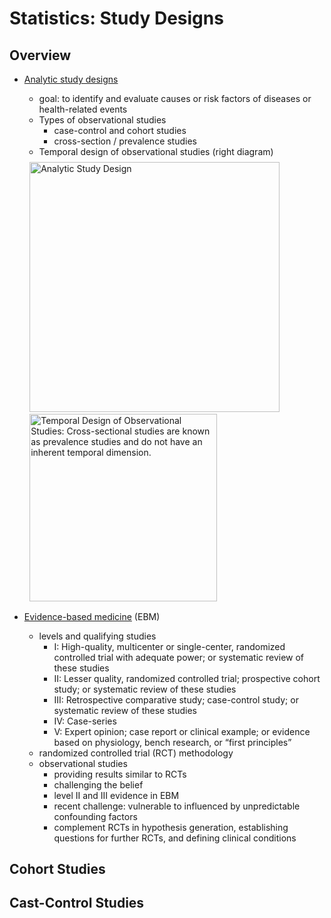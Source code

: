 # Statistics: Study Designs

## Overview

+ [Analytic study designs](../Notes/p02-Observational.md#introduction)
  + goal: to identify and evaluate causes or risk factors of diseases or health-related events
  + Types of observational studies
    + case-control and cohort studies
    + cross-section / prevalence studies
  + Temporal design of observational studies (right diagram)

  <div style="margin: 0.5em; display: flex; justify-content: center; align-items: center; flex-flow: row wrap;">
    <a href="https://www.ncbi.nlm.nih.gov/pmc/articles/PMC2998589/" ismap target="_blank">
      <img src="https://www.ncbi.nlm.nih.gov/corecgi/tileshop/tileshop.fcgi?p=PMC3&id=761954&s=23&r=1&c=1" style="margin: 0.1em;" alt="Analytic Study Design" title="Analytic Study Design" width=400>
      <img src="https://www.ncbi.nlm.nih.gov/corecgi/tileshop/tileshop.fcgi?p=PMC3&id=761958&s=23&r=1&c=1" style="margin: 0.1em;" alt="Temporal Design of Observational Studies: Cross-sectional studies are known as prevalence studies and do not have an inherent temporal dimension." title="Temporal Design of Observational Studies: Cross-sectional studies are known as prevalence studies and do not have an inherent temporal dimension." width=300>
    </a>
  </div>

+ [Evidence-based medicine](../Notes/p02-Observational.md#introduction) (EBM)
  + levels and qualifying studies
    + I: High-quality, multicenter or single-center, randomized controlled trial with adequate power; or systematic review of these studies
    + II: Lesser quality, randomized controlled trial; prospective cohort study; or systematic review of these studies
    + III: Retrospective comparative study; case-control study; or systematic review of these studies
    + IV: Case-series
    + V: Expert opinion; case report or clinical example; or evidence based on physiology, bench research, or “first principles”
  + randomized controlled trial (RCT) methodology
  + observational studies
    + providing results similar to RCTs
    + challenging the belief
    + level II and III evidence in EBM
    + recent challenge: vulnerable to influenced by unpredictable confounding factors
    + complement RCTs in hypothesis generation, establishing questions for further RCTs, and defining clinical conditions


## Cohort Studies




## Cast-Control Studies






